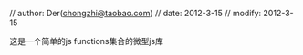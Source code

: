// author: Der(chongzhi@taobao.com)
// date: 2012-3-15
// modify: 2012-3-15

这是一个简单的js functions集合的微型js库
